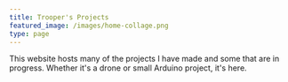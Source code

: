 ```yaml
---
title: Trooper's Projects
featured_image: /images/home-collage.png
type: page
---
```

This website hosts many of the projects I have made and some that are in progress. Whether it's a drone or small Arduino project, it's here.